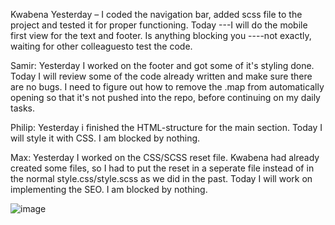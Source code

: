 Kwabena
Yesterday – I coded the navigation bar, added scss file to the project and tested it for proper functioning.
Today ---I will do the mobile first view for the text and footer.
Is anything blocking you ----not exactly, waiting for other colleaguesto test the code.

Samir:
Yesterday I worked on the footer and got some of it's styling done.
Today I will review some of the code already written and make sure there are no bugs.
I need to figure out how to remove the .map from automatically opening so that it's not pushed into the repo, before continuing on my daily tasks.

Philip:
Yesterday i finished the HTML-structure for the main section. Today I will style it with CSS. I am blocked by nothing.

Max:
Yesterday I worked on the CSS/SCSS reset file. Kwabena had already created some files, so I had to put the reset in a seperate file instead of in the normal style.css/style.scss as we did in the past. Today I will work on implementing the SEO. I am blocked by nothing.

![image](https://github.com/user-attachments/assets/d5b7962e-33c2-4862-b249-c9c9b4ddf16c)
